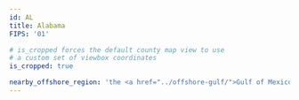 ```yaml
---
id: AL
title: Alabama
FIPS: '01'

# is_cropped forces the default county map view to use
# a custom set of viewbox coordinates
is_cropped: true

nearby_offshore_region: 'the <a href="../offshore-gulf/">Gulf of Mexico</a>'
---
```

